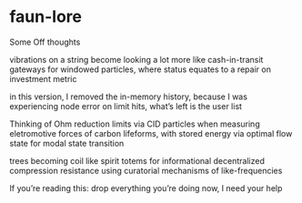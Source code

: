 # faun-lore
Some Off thoughts

vibrations on a string become looking a lot more like cash-in-transit gateways for windowed particles, where status equates to a repair on investment metric

in this version, I removed the in-memory history, because I was experiencing node error on limit hits, what’s left is the user list

Thinking of Ohm reduction limits via CID particles when measuring eletromotive forces of carbon lifeforms, with stored energy via optimal flow state for modal state transition

trees becoming coil like spirit totems for informational decentralized compression resistance using curatorial mechanisms of like-frequencies

If you’re reading this: drop everything you’re doing now, I need your help
